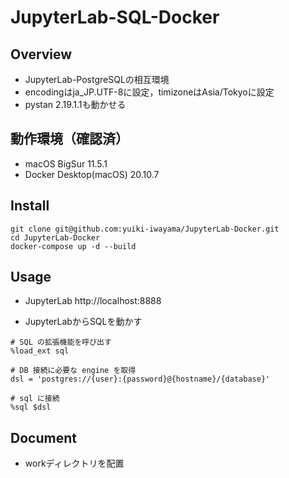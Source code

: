 # JupyterLab-SQL-Docker

## Overview
- JupyterLab-PostgreSQLの相互環境
- encodingはja_JP.UTF-8に設定，timizoneはAsia/Tokyoに設定
- pystan 2.19.1.1も動かせる

## 動作環境（確認済）
- macOS BigSur 11.5.1
- Docker Desktop(macOS) 20.10.7

## Install
```
git clone git@github.com:yuiki-iwayama/JupyterLab-Docker.git
cd JupyterLab-Docker
docker-compose up -d --build
```

## Usage
- JupyterLab
http://localhost:8888

- JupyterLabからSQLを動かす
```
# SQL の拡張機能を呼び出す
%load_ext sql

# DB 接続に必要な engine を取得
dsl = 'postgres://{user}:{password}@{hostname}/{database}'

# sql に接続
%sql $dsl
```

## Document
- workディレクトリを配置
